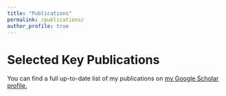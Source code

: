 ```yaml
---
title: "Publications"
permalink: /publications/
author_profile: true
---
```


Selected Key Publications
=====


You can find a full up-to-date list of my publications on <u><a href="{{https://scholar.google.com/citations?user=EWjAN3YAAAAJ&hl=en}}">my Google Scholar profile</a>.</u>
